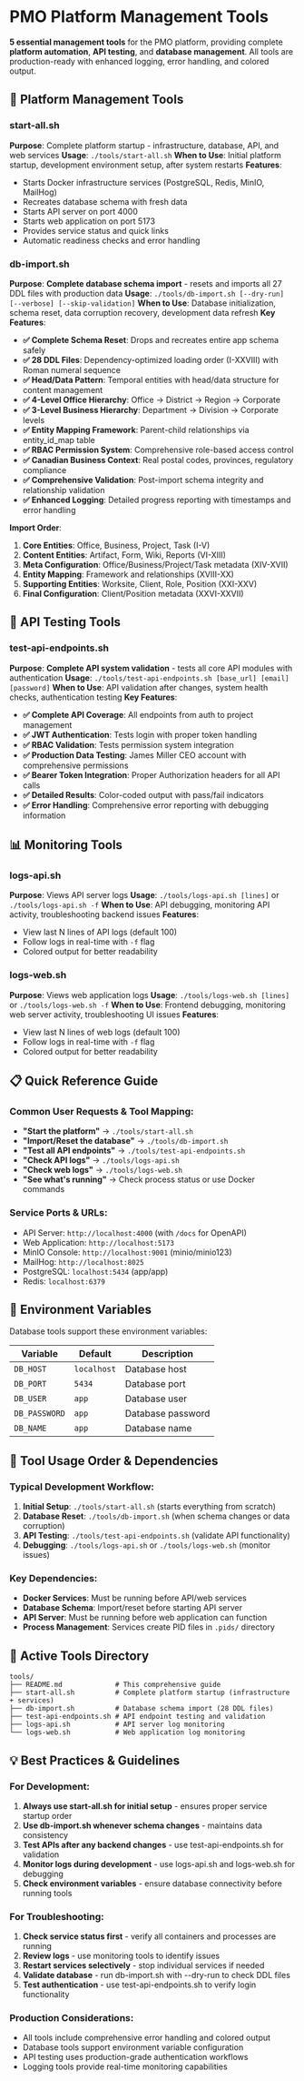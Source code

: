 # PMO Platform Management Tools

**5 essential management tools** for the PMO platform, providing complete **platform automation**, **API testing**, and **database management**. All tools are production-ready with enhanced logging, error handling, and colored output.

## 🚀 Platform Management Tools

### start-all.sh
**Purpose**: Complete platform startup - infrastructure, database, API, and web services
**Usage**: `./tools/start-all.sh`
**When to Use**: Initial platform startup, development environment setup, after system restarts
**Features**:
- Starts Docker infrastructure services (PostgreSQL, Redis, MinIO, MailHog)
- Recreates database schema with fresh data
- Starts API server on port 4000
- Starts web application on port 5173
- Provides service status and quick links
- Automatic readiness checks and error handling

### db-import.sh
**Purpose**: **Complete database schema import** - resets and imports all 27 DDL files with production data
**Usage**: `./tools/db-import.sh [--dry-run] [--verbose] [--skip-validation]`
**When to Use**: Database initialization, schema reset, data corruption recovery, development data refresh
**Key Features**:
- **✅ Complete Schema Reset**: Drops and recreates entire app schema safely
- **✅ 28 DDL Files**: Dependency-optimized loading order (I-XXVIII) with Roman numeral sequence
- **✅ Head/Data Pattern**: Temporal entities with head/data structure for content management
- **✅ 4-Level Office Hierarchy**: Office → District → Region → Corporate
- **✅ 3-Level Business Hierarchy**: Department → Division → Corporate levels
- **✅ Entity Mapping Framework**: Parent-child relationships via entity_id_map table
- **✅ RBAC Permission System**: Comprehensive role-based access control
- **✅ Canadian Business Context**: Real postal codes, provinces, regulatory compliance
- **✅ Comprehensive Validation**: Post-import schema integrity and relationship validation
- **✅ Enhanced Logging**: Detailed progress reporting with timestamps and error handling

**Import Order**:
1. **Core Entities**: Office, Business, Project, Task (I-V)
2. **Content Entities**: Artifact, Form, Wiki, Reports (VI-XIII)
3. **Meta Configuration**: Office/Business/Project/Task metadata (XIV-XVII)
4. **Entity Mapping**: Framework and relationships (XVIII-XX)
5. **Supporting Entities**: Worksite, Client, Role, Position (XXI-XXV)
6. **Final Configuration**: Client/Position metadata (XXVI-XXVII)

## 🧪 API Testing Tools

### test-api-endpoints.sh
**Purpose**: **Complete API system validation** - tests all core API modules with authentication
**Usage**: `./tools/test-api-endpoints.sh [base_url] [email] [password]`
**When to Use**: API validation after changes, system health checks, authentication testing
**Key Features**:
- **✅ Complete API Coverage**: All endpoints from auth to project management
- **✅ JWT Authentication**: Tests login with proper token handling
- **✅ RBAC Validation**: Tests permission system integration
- **✅ Production Data Testing**: James Miller CEO account with comprehensive permissions
- **✅ Bearer Token Integration**: Proper Authorization headers for all API calls
- **✅ Detailed Results**: Color-coded output with pass/fail indicators
- **✅ Error Handling**: Comprehensive error reporting with debugging information

## 📊 Monitoring Tools

### logs-api.sh
**Purpose**: Views API server logs
**Usage**: `./tools/logs-api.sh [lines]` or `./tools/logs-api.sh -f`
**When to Use**: API debugging, monitoring API activity, troubleshooting backend issues
**Features**:
- View last N lines of API logs (default 100)
- Follow logs in real-time with `-f` flag
- Colored output for better readability

### logs-web.sh
**Purpose**: Views web application logs
**Usage**: `./tools/logs-web.sh [lines]` or `./tools/logs-web.sh -f`
**When to Use**: Frontend debugging, monitoring web server activity, troubleshooting UI issues
**Features**:
- View last N lines of web logs (default 100)
- Follow logs in real-time with `-f` flag
- Colored output for better readability

## 📋 Quick Reference Guide

### Common User Requests & Tool Mapping:
- **"Start the platform"** → `./tools/start-all.sh`
- **"Import/Reset the database"** → `./tools/db-import.sh`
- **"Test all API endpoints"** → `./tools/test-api-endpoints.sh`
- **"Check API logs"** → `./tools/logs-api.sh`
- **"Check web logs"** → `./tools/logs-web.sh`
- **"See what's running"** → Check process status or use Docker commands

### Service Ports & URLs:
- API Server: `http://localhost:4000` (with `/docs` for OpenAPI)
- Web Application: `http://localhost:5173`
- MinIO Console: `http://localhost:9001` (minio/minio123)
- MailHog: `http://localhost:8025`
- PostgreSQL: `localhost:5434` (app/app)
- Redis: `localhost:6379`

## 🔧 Environment Variables

Database tools support these environment variables:

| Variable | Default | Description |
|----------|---------|-------------|
| `DB_HOST` | `localhost` | Database host |
| `DB_PORT` | `5434` | Database port |
| `DB_USER` | `app` | Database user |
| `DB_PASSWORD` | `app` | Database password |
| `DB_NAME` | `app` | Database name |

## 🔄 Tool Usage Order & Dependencies

### Typical Development Workflow:
1. **Initial Setup**: `./tools/start-all.sh` (starts everything from scratch)
2. **Database Reset**: `./tools/db-import.sh` (when schema changes or data corruption)
3. **API Testing**: `./tools/test-api-endpoints.sh` (validate API functionality)
4. **Debugging**: `./tools/logs-api.sh` or `./tools/logs-web.sh` (monitor issues)

### Key Dependencies:
- **Docker Services**: Must be running before API/web services
- **Database Schema**: Import/reset before starting API server
- **API Server**: Must be running before web application can function
- **Process Management**: Services create PID files in `.pids/` directory

## 📁 Active Tools Directory

```
tools/
├── README.md             # This comprehensive guide
├── start-all.sh          # Complete platform startup (infrastructure + services)
├── db-import.sh          # Database schema import (28 DDL files)
├── test-api-endpoints.sh # API endpoint testing and validation
├── logs-api.sh           # API server log monitoring
└── logs-web.sh           # Web application log monitoring
```

## 💡 Best Practices & Guidelines

### For Development:
1. **Always use start-all.sh for initial setup** - ensures proper service startup order
2. **Use db-import.sh whenever schema changes** - maintains data consistency
3. **Test APIs after any backend changes** - use test-api-endpoints.sh for validation
4. **Monitor logs during development** - use logs-api.sh and logs-web.sh for debugging
5. **Check environment variables** - ensure database connectivity before running tools

### For Troubleshooting:
1. **Check service status first** - verify all containers and processes are running
2. **Review logs** - use monitoring tools to identify issues
3. **Restart services selectively** - stop individual services if needed
4. **Validate database** - run db-import.sh with --dry-run to check DDL files
5. **Test authentication** - use test-api-endpoints.sh to verify login functionality

### Production Considerations:
- All tools include comprehensive error handling and colored output
- Database tools support environment variable configuration
- API testing uses production-grade authentication workflows
- Logging tools provide real-time monitoring capabilities